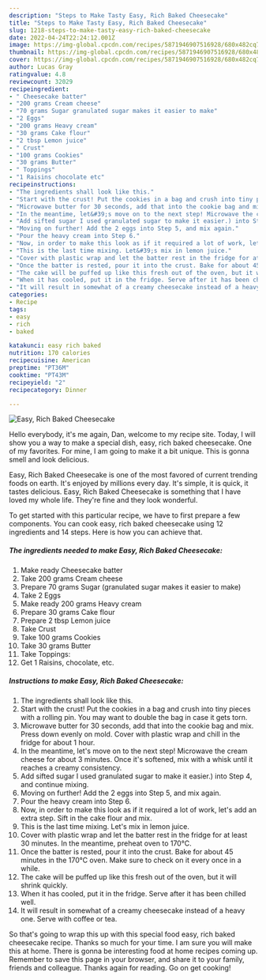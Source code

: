 ```yaml
---
description: "Steps to Make Tasty Easy, Rich Baked Cheesecake"
title: "Steps to Make Tasty Easy, Rich Baked Cheesecake"
slug: 1218-steps-to-make-tasty-easy-rich-baked-cheesecake
date: 2022-04-24T22:24:12.001Z
image: https://img-global.cpcdn.com/recipes/5871946907516928/680x482cq70/easy-rich-baked-cheesecake-recipe-main-photo.jpg
thumbnail: https://img-global.cpcdn.com/recipes/5871946907516928/680x482cq70/easy-rich-baked-cheesecake-recipe-main-photo.jpg
cover: https://img-global.cpcdn.com/recipes/5871946907516928/680x482cq70/easy-rich-baked-cheesecake-recipe-main-photo.jpg
author: Lucas Gray
ratingvalue: 4.8
reviewcount: 32029
recipeingredient:
- " Cheesecake batter"
- "200 grams Cream cheese"
- "70 grams Sugar granulated sugar makes it easier to make"
- "2 Eggs"
- "200 grams Heavy cream"
- "30 grams Cake flour"
- "2 tbsp Lemon juice"
- " Crust"
- "100 grams Cookies"
- "30 grams Butter"
- " Toppings"
- "1 Raisins chocolate etc"
recipeinstructions:
- "The ingredients shall look like this."
- "Start with the crust! Put the cookies in a bag and crush into tiny pieces with a rolling pin. You may want to double the bag in case it gets torn."
- "Microwave butter for 30 seconds, add that into the cookie bag and mix. Press down evenly on mold. Cover with plastic wrap and chill in the fridge for about 1 hour."
- "In the meantime, let&#39;s move on to the next step! Microwave the cream cheese for about 3 minutes. Once it&#39;s softened, mix with a whisk until it reaches a creamy consistency."
- "Add sifted sugar I used granulated sugar to make it easier.) into Step 4, and continue mixing."
- "Moving on further! Add the 2 eggs into Step 5, and mix again."
- "Pour the heavy cream into Step 6."
- "Now, in order to make this look as if it required a lot of work, let&#39;s add an extra step. Sift in the cake flour and mix."
- "This is the last time mixing. Let&#39;s mix in lemon juice."
- "Cover with plastic wrap and let the batter rest in the fridge for at least 30 minutes. In the meantime, preheat oven to 170°C."
- "Once the batter is rested, pour it into the crust. Bake for about 45 minutes in the 170°C oven. Make sure to check on it every once in a while."
- "The cake will be puffed up like this fresh out of the oven, but it will shrink quickly."
- "When it has cooled, put it in the fridge. Serve after it has been chilled well."
- "It will result in somewhat of a creamy cheesecake instead of a heavy one. Serve with coffee or tea."
categories:
- Recipe
tags:
- easy
- rich
- baked

katakunci: easy rich baked 
nutrition: 170 calories
recipecuisine: American
preptime: "PT36M"
cooktime: "PT43M"
recipeyield: "2"
recipecategory: Dinner

---
```



![Easy, Rich Baked Cheesecake](https://img-global.cpcdn.com/recipes/5871946907516928/680x482cq70/easy-rich-baked-cheesecake-recipe-main-photo.jpg)

Hello everybody, it's me again, Dan, welcome to my recipe site. Today, I will show you a way to make a special dish, easy, rich baked cheesecake. One of my favorites. For mine, I am going to make it a bit unique. This is gonna smell and look delicious.



Easy, Rich Baked Cheesecake is one of the most favored of current trending foods on earth. It's enjoyed by millions every day. It's simple, it is quick, it tastes delicious. Easy, Rich Baked Cheesecake is something that I have loved my whole life. They're fine and they look wonderful.


To get started with this particular recipe, we have to first prepare a few components. You can cook easy, rich baked cheesecake using 12 ingredients and 14 steps. Here is how you can achieve that.

<!--inarticleads1-->

##### The ingredients needed to make Easy, Rich Baked Cheesecake:

1. Make ready  Cheesecake batter
1. Take 200 grams Cream cheese
1. Prepare 70 grams Sugar (granulated sugar makes it easier to make)
1. Take 2 Eggs
1. Make ready 200 grams Heavy cream
1. Prepare 30 grams Cake flour
1. Prepare 2 tbsp Lemon juice
1. Take  Crust
1. Take 100 grams Cookies
1. Take 30 grams Butter
1. Take  Toppings:
1. Get 1 Raisins, chocolate, etc.




<!--inarticleads2-->

##### Instructions to make Easy, Rich Baked Cheesecake:

1. The ingredients shall look like this.
1. Start with the crust! Put the cookies in a bag and crush into tiny pieces with a rolling pin. You may want to double the bag in case it gets torn.
1. Microwave butter for 30 seconds, add that into the cookie bag and mix. Press down evenly on mold. Cover with plastic wrap and chill in the fridge for about 1 hour.
1. In the meantime, let&#39;s move on to the next step! Microwave the cream cheese for about 3 minutes. Once it&#39;s softened, mix with a whisk until it reaches a creamy consistency.
1. Add sifted sugar I used granulated sugar to make it easier.) into Step 4, and continue mixing.
1. Moving on further! Add the 2 eggs into Step 5, and mix again.
1. Pour the heavy cream into Step 6.
1. Now, in order to make this look as if it required a lot of work, let&#39;s add an extra step. Sift in the cake flour and mix.
1. This is the last time mixing. Let&#39;s mix in lemon juice.
1. Cover with plastic wrap and let the batter rest in the fridge for at least 30 minutes. In the meantime, preheat oven to 170°C.
1. Once the batter is rested, pour it into the crust. Bake for about 45 minutes in the 170°C oven. Make sure to check on it every once in a while.
1. The cake will be puffed up like this fresh out of the oven, but it will shrink quickly.
1. When it has cooled, put it in the fridge. Serve after it has been chilled well.
1. It will result in somewhat of a creamy cheesecake instead of a heavy one. Serve with coffee or tea.




So that's going to wrap this up with this special food easy, rich baked cheesecake recipe. Thanks so much for your time. I am sure you will make this at home. There is gonna be interesting food at home recipes coming up. Remember to save this page in your browser, and share it to your family, friends and colleague. Thanks again for reading. Go on get cooking!
